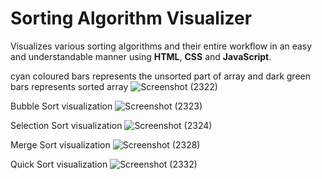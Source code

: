 # Sorting Algorithm Visualizer
Visualizes various sorting algorithms and their entire workflow in an easy and understandable manner using **HTML**, **CSS** and **JavaScript**.

cyan coloured bars represents the unsorted part of array and dark green bars represents sorted array
![Screenshot (2322)](https://user-images.githubusercontent.com/81065059/156824152-4e7d99bb-514e-4e60-bdae-329e3d43a621.png)

Bubble Sort visualization
![Screenshot (2323)](https://user-images.githubusercontent.com/81065059/156824389-eb845397-cc9a-4804-b344-56c6fd8397b4.png)

Selection Sort visualization
![Screenshot (2324)](https://user-images.githubusercontent.com/81065059/156824439-3446eb23-0b8f-4f43-a8b7-00e784a535b7.png)

Merge Sort visualization
![Screenshot (2328)](https://user-images.githubusercontent.com/81065059/156824510-b2e1c03c-4f1d-4e1b-bfd1-12c3dbbe81f4.png)

Quick Sort visualization
![Screenshot (2332)](https://user-images.githubusercontent.com/81065059/156824552-7ae6f7fd-8b2e-4124-826a-b91c114884c3.png)
